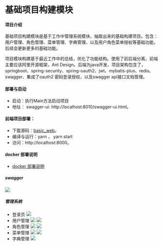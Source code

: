 # 基础项目构建模块

#### 项目介绍

基础项目构建模块是基于工作中管理系统模块，抽取出来的基础构建项目。包含：用户管理、角色管理、菜单管理、字典管理、以及用户角色菜单授权等基础功能，后续会更新更多的基础功能。

项目模块构建基于最近工作中的总结，优化了功能结构。使用了前后端分离，前端主要应该阿里开源框架，Ant Design。后端为java开发，项目架构包含了，springboot、spring-security、spring-oauth2、jwt、mybatis-plus、redis、swagger、集成了oauth2 密码登录授权，以及swagger api接口文档管理。


#### 部署与启动
- 启动：执行Main方法启动项目
- 地址：
    swagger-ui: http://localhost:8010/swagger-ui.html。

#### 前端项目部署：
- 下载源码：[basic_web](https://gitlab.com/basecode-group/basic-project/basic_web)。
- 编译与运行：yarn ， yarn start
- 访问：http://localhost:8000。

#### docker 部署说明
- [docker 部署说明](https://basecode-group.gitlab.io/basic-project/deploy_doc/#/)

##### swagger 

![](http://fff.ph/wfiles/images/2019/12/5386ad4615014b2d9081c981f99165d5.png)

##### 管理系统

- 登录页
![](http://fff.ph/wfiles/images/2019/12/e8088b7e30b044b5a0a48959e62a6f87.png)
- 用户管理
![](http://fff.ph/wfiles/images/2019/12/c7e5074374f84034b4af83372765add5.png)
![](http://fff.ph/wfiles/images/2019/12/a692dd985d85450abb43254cc6ad3e29.png)
- 角色管理
![](http://fff.ph/wfiles/images/2019/12/d3907354841145c29f1897295d2ae801.png)
![](http://fff.ph/wfiles/images/2019/12/48c688a898604332ba1cc1013825deef.png)
- 菜单管理
![](http://fff.ph/wfiles/images/2019/12/954ca89da89545d1a1bd1a0c3194b66b.png)
![](http://fff.ph/wfiles/images/2019/12/a2d20686f4a54634a2e76dc2015e9b3e.png)
- 字典管理
![](http://fff.ph/wfiles/images/2019/12/feefbfdbbbc24cc7a9e54f13e506c039.png)